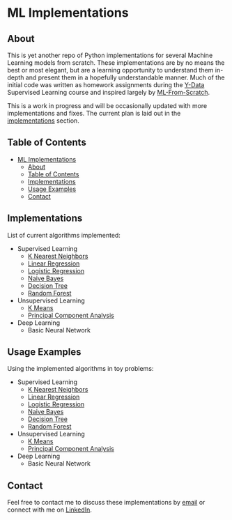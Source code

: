 # ML Implementations

## About
This is yet another repo of Python implementations for several Machine Learning models from scratch. These implementations are by no means the best or most elegant, but are a learning opportunity to understand them in-depth and present them in a hopefully understandable manner. Much of the initial code was written as homework assignments during the [Y-Data](https://yandexdataschool.com/israel/) Supervised Learning course and inspired largely by [ML-From-Scratch](https://github.com/eriklindernoren/ML-From-Scratch). 

This is a work in progress and will be occasionally updated with more implementations and fixes. The current plan is laid out in the [implementations](#implementations) section.


## Table of Contents
- [ML Implementations](#ml-implementations)
    * [About](#about)
    * [Table of Contents](#table-of-contents)
    * [Implementations](#implementations)
    * [Usage Examples](#usage-examples)
    * [Contact](#contact)


## Implementations
List of current algorithms implemented:
- Supervised Learning
    * [K Nearest Neighbors](./ml_implementations/supervised_learning/k_nearest_neighbors.py)
    * [Linear Regression](./ml_implementations/supervised_learning/linear_regression.py)
    * [Logistic Regression](./ml_implementations/supervised_learning/logisitic_regression.py)
    * [Naive Bayes](./ml_implementations/supervised_learning/naive_bayes.py)
    * [Decision Tree](./ml_implementations/supervised_learning/decision_tree.py)
    * [Random Forest](./ml_implementations/supervised_learning/random_forest.py)
- Unsupervised Learning
    * [K Means](./ml_implementations/unsupervised_learning/k_means.py)
    * [Principal Component Analysis](./ml_implementations/unsupervised_learning/principal_component_analysis.py)
- Deep Learning
    * Basic Neural Network 


## Usage Examples
Using the implemented algorithms in toy problems:
- Supervised Learning
    * [K Nearest Neighbors](./ml_implementations/usage_examples/k_nearest_neighbors.py)
    * [Linear Regression](./ml_implementations/usage_examples/linear_regression.py)
    * [Logistic Regression](./ml_implementations/usage_examples/logistic_regression.py)
    * [Naive Bayes](./ml_implementations/usage_examples/naive_bayes.py)
    * [Decision Tree](./ml_implementations/usage_examples/decision_tree.py)
    * [Random Forest](./ml_implementations/usage_examples/random_forest.py)
- Unsupervised Learning
    * [K Means](./ml_implementations/usage_examples/k_means.py)
    * [Principal Component Analysis](./ml_implementations/usage_examples/principal_component_analysis.py)
- Deep Learning
    * Basic Neural Network

## Contact
Feel free to contact me to discuss these implementations by [email](mailto:idonissim@gmail.com) or connect with me on [LinkedIn](https://www.linkedin.com/in/idonissim/).

